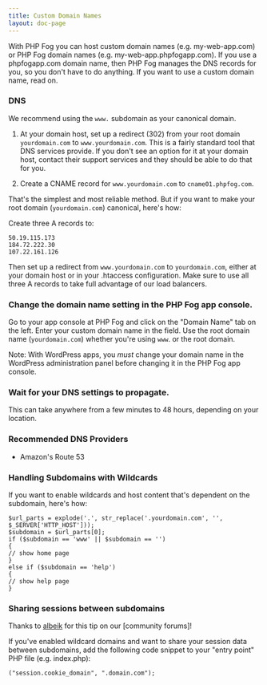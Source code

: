 ```yaml
---
title: Custom Domain Names
layout: doc-page
---
```


With PHP Fog you can host custom domain names (e.g. my-web-app.com) or PHP Fog domain names (e.g. my-web-app.phpfogapp.com). If you use a phpfogapp.com domain name, then PHP Fog manages the DNS records for you, so you don't have to do anything. If you want to use a custom domain name, read on.

### DNS

We recommend using the `www.` subdomain as your canonical domain.

1. At your domain host, set up a redirect (302) from your root domain `yourdomain.com` to `www.yourdomain.com`. This is a fairly standard tool that DNS services provide. If you don't see an option for it at your domain host, contact their support services and they should be able to do that for you.

2. Create a CNAME record for `www.yourdomain.com` to `cname01.phpfog.com`.

That's the simplest and most reliable method. But if you want to make your root domain (`yourdomain.com`) canonical, here's how:

Create three A records to: 

	50.19.115.173
	184.72.222.30
	107.22.161.126

Then set up a redirect from `www.yourdomain.com` to `yourdomain.com`, either at your domain host or in your .htaccess configuration. Make sure to use all three A records to take full advantage of our load balancers.

### Change the domain name setting in the PHP Fog app console.

Go to your app console at PHP Fog and click on the "Domain Name" tab on the left. Enter your custom domain name in the field. Use the root domain name (`yourdomain.com`) whether you're using `www`. or the root domain.

Note: With WordPress apps, you *must* change your domain name in the WordPress administration panel before changing it in the PHP Fog app console.

### Wait for your DNS settings to propagate.

This can take anywhere from a few minutes to 48 hours, depending on your location. 

### Recommended DNS Providers

* Amazon's Route 53

### Handling Subdomains with Wildcards

If you want to enable wildcards and host content that's dependent on the subdomain, here's how:

	$url_parts = explode('.', str_replace('.yourdomain.com', '', $_SERVER['HTTP_HOST']));
	$subdomain = $url_parts[0];
	if ($subdomain == 'www' || $subdomain == '')
	{
	// show home page
	}
	else if ($subdomain == 'help')
	{
	// show help page
	}

### Sharing sessions between subdomains

Thanks to [albeik](http://community.phpfog.com/discussion/85/sharing-sessions-between-subdomains) for this tip on our [community forums]!

If you've enabled wildcard domains and want to share your session data between subdomains, add the following code snippet to your "entry point" PHP file (e.g. index.php):

	("session.cookie_domain", ".domain.com");
